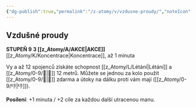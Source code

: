 ```yaml
---
{"dg-publish":true,"permalink":"/z-atomy/v/vzdusne-proudy/","noteIcon":""}
---
```


## Vzdušné proudy
**STUPEŇ 9**
**3 [[z_Atomy/A/AKCE\|AKCE]]**
[[z_Atomy/K/Koncentrace\|Koncentrace]], až 1 minuta

Vy a až 12 spojenců získáte schopnost [[z_Atomy/L/Létání\|Létání]] a [[z_Atomy/0-9/🏃\|🏃]] 12 metrů. Můžete se jednou za kolo použít [[z_Atomy/0-9/🥾\|🥾]] zdarma a útoky na dálku proti vám mají ([[z_Atomy/0-9/👎\|👎]]).

**Posílení**: +1 minuta / +2 cíle za každou další utracenou manu.